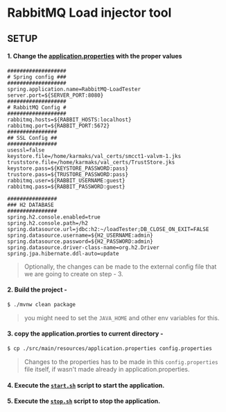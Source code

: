 # RabbitMQ Load injector tool

## SETUP
#### 1. Change the [application.properties](./src/main/resources/application.properties) with the proper values
```properties
###################
# Spring config ###
###################
spring.application.name=RabbitMQ-LoadTester
server.port=${SERVER_PORT:8080}
###################
# RabbitMQ Config #
###################
rabbitmq.hosts=${RABBIT_HOSTS:localhost}
rabbitmq.port=${RABBIT_PORT:5672}
################
## SSL Config ##
################
usessl=false
keystore.file=/home/karmaks/val_certs/smcct1-valvm-1.jks
truststore.file=/home/karmaks/val_certs/TrustStore.jks
keystore.pass=${KEYSTORE_PASSWORD:pass}
trustore.pass=${TRUSTORE_PASSWORD:pass}
rabbitmq.user=${RABBIT_USERNAME:guest}
rabbitmq.pass=${RABBIT_PASSWORD:guest}

################
### H2 DATABASE
################
spring.h2.console.enabled=true
spring.h2.console.path=/h2
spring.datasource.url=jdbc:h2:~/loadTester;DB_CLOSE_ON_EXIT=FALSE
spring.datasource.username=${H2_USERNAME:admin}
spring.datasource.password=${H2_PASSWORD:admin}
spring.datasource.driver-class-name=org.h2.Driver
spring.jpa.hibernate.ddl-auto=update

```
> Optionally, the changes can be made to the external config file that we are going to create on step - 3. 
#### 2. Build the project -
```bash
$ ./mvnw clean package
```
> you might need to set the `JAVA_HOME` and other env variables for this.

#### 3. copy the application.prorties to current directory -

```bash
$ cp ./src/main/resources/application.properties config.properties
```
> Changes to the properties has to be made in this `config.properties` file itself, if wasn't made already in application.properties. 

#### 4. Execute the [`start.sh`](start.sh) script to start the application.   
#### 5. Execute the [`stop.sh`](stop.sh) script to stop the application. 



